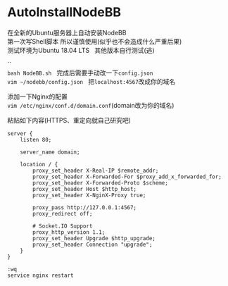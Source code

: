 # AutoInstallNodeBB
在全新的Ubuntu服务器上自动安装NodeBB  
第一次写Shell脚本 所以谨慎使用(似乎也不会造成什么严重后果)  
测试环境为Ubuntu 18.04 LTS  
其他版本自行测试(逃) 

``  
`bash NodeBB.sh`  
完成后需要手动改一下`config.json`  
`vim ~/nodebb/config.json`  
把`localhost:4567`改成你的域名  

添加一下Nginx的配置  
`vim /etc/nginx/conf.d/domain.conf`(domain改为你的域名)  

粘贴如下内容(HTTPS、重定向就自己研究吧)  

``` 
server {
    listen 80;

    server_name domain;

    location / {
        proxy_set_header X-Real-IP $remote_addr;
        proxy_set_header X-Forwarded-For $proxy_add_x_forwarded_for;
        proxy_set_header X-Forwarded-Proto $scheme;
        proxy_set_header Host $http_host;
        proxy_set_header X-NginX-Proxy true;

        proxy_pass http://127.0.0.1:4567;
        proxy_redirect off;

        # Socket.IO Support
        proxy_http_version 1.1;
        proxy_set_header Upgrade $http_upgrade;
        proxy_set_header Connection "upgrade";
    }
}
```
`:wq`  
`service nginx restart`  
